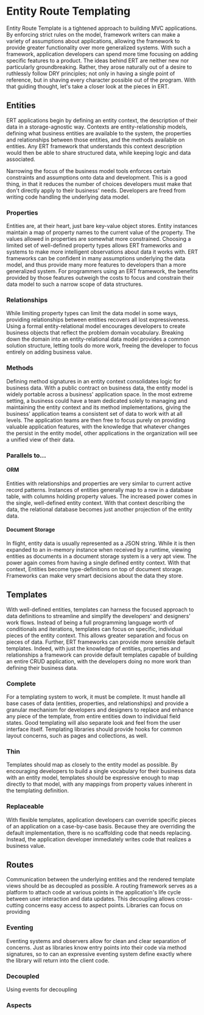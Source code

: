 # Entity Route Templating

Entity Route Template is a tightened approach to building MVC applications. By
enforcing strict rules on the model, framework writers can make a variety of
assumptions about applications, allowing the framework to provide greater
functionality over more generalized systems. With such a framework,
application developers can spend more time focusing on adding specific
features to a product. The ideas behind ERT are neither new nor particularly
groundbreaking. Rather, they arose naturally out of a desire to ruthlessly
follow DRY principles; not only in having a single point of reference, but in
shaving every character possible out of the program. With that guiding thought,
let's take a closer look at the pieces in ERT.

## Entities

ERT applications begin by defining an entity context, the description of their
data in a storage-agnostic way. Contexts are entity-relationship models,
defining what business entities are available to the system, the properties
and relationships between those entities, and the methods available on
entities. Any ERT framework that understands this context description would
then be able to share structured data, while keeping logic and data
associated.

Narrowing the focus of the business model tools enforces certain constraints
and assumptions onto data and development. This is a good thing, in that it
reduces the number of choices developers must make that don't directly apply
to their business' needs. Developers are freed from writing code handling the
underlying data model.

### Properties

Entities are, at their heart, just bare key-value object stores. Entity
instances maintain a map of property names to the current value of the
property. The values allowed in properties are somewhat more constrained.
Choosing a limited set of well-defined property types allows ERT frameworks
and systems to make more intelligent observations about data it works with.
ERT frameworks can be confident in many assumptions underlying the data model,
and thus provide many more features to developers than a more generalized
system. For programmers using an ERT framework, the benefits provided by those
features outweigh the costs to focus and constrain their data model to such a
narrow scope of data structures.

### Relationships

While limiting property types can limit the data model in some ways, providing
relationships between entities recovers all lost expressiveness. Using a
formal entity-relational model encourages developers to create business
objects that reflect the problem domain vocabulary. Breaking down the domain
into an entity-relational data model provides a common solution structure,
letting tools do more work, freeing the developer to focus entirely on adding
business value.

### Methods

Defining method signatures in an entity context consolidates logic for
business data. With a public contract on business data, the entity model is
widely portable across a business' application space. In the most extreme
setting, a business could have a team dedicated solely to managing and
maintaining the entity context and its method implementations, giving the
business' application teams a consistent set of data to work with at all
levels. The application teams are then free to focus purely on providing
valuable application features, with the knowledge that whatever changes the
persist in the entity model, other applications in the organization will see
a unified view of their data.

### Parallels to...

#### ORM

Entities with relationships and properties are very similar to current active
record patterns. Instances of entities generally map to a row in a database
table, with columns holding property values. The increased power comes in the
single, well-defined entity context. With that context describing the data,
the relational database becomes just another projection of the entity data.

#### Document Storage

In flight, entity data is usually represented as a JSON string. While it is
then expanded to an in-memory instance when received by a runtime, viewing
entities as documents in a document storage system is a very apt view. The
power again comes from having a single defined entity context. With that
context, Entities become type-definitions on top of document storage.
Frameworks can make very smart decisions about the data they store.

## Templates

With well-defined entities, templates can harness the focused approach to data
definitions to streamline and simplify the developers' and designers'
work flows. Instead of being a full programming language worth of conditionals
and iterations, templates can focus on specific, individual pieces of the
entity context. This allows greater separation and focus on pieces of data.
Further, ERT frameworks can provide more sensible default templates. Indeed,
with just the knowledge of entities, properties and relationships a framework
can provide default templates capable of building an entire CRUD application,
with the developers doing no more work than defining their business data.

### Complete

For a templating system to work, it must be complete. It must handle all base
cases of data (entities, properties, and relationships) and provide a granular
mechanism for developers and designers to replace and enhance any piece of the
template, from entire entities down to individual field states. Good
templating will also separate look and feel from the user interface itself.
Templating libraries should provide hooks for common layout concerns, such as
pages and collections, as well.

### Thin

Templates should map as closely to the entity model as possible. By
encouraging developers to build a single vocabulary for their business data
with an entity model, templates should be expressive enough to map directly to
that model, with any mappings from property values inherent in the templating
definition.

### Replaceable

With flexible templates, application developers can override specific pieces
of an application on a case-by-case basis. Because they are overriding the
default implementation, there is no scaffolding code that needs replacing.
Instead, the application developer immediately writes code that realizes
a business value.

## Routes

Communication between the underlying entities and the rendered template views
should be as decoupled as possible. A routing framework serves as a platform
to attach code at various points in the application's life cycle between user
interaction and data updates. This decoupling allows cross-cutting concerns
easy access to aspect points. Libraries can focus on providing

### Eventing

Eventing systems and observers allow for clean and clear separation of
concerns. Just as libraries know entry points into their code via method
signatures, so to can an expressive eventing system define exactly where
the library will return into the client code.

### Decoupled

Using events for decoupling 

### Aspects
